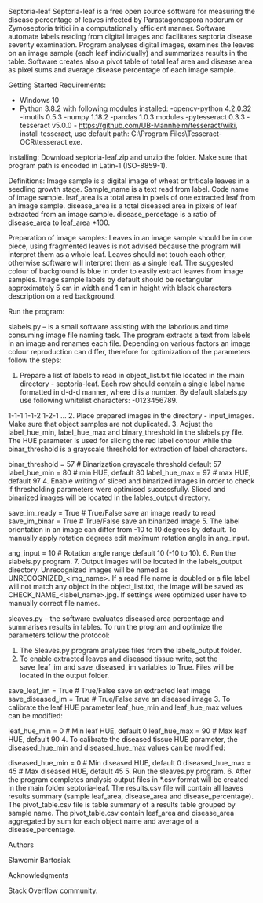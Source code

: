 Septoria-leaf 
Septoria-leaf is a free open source software for measuring the disease percentage of leaves infected by Parastagonospora nodorum or Zymoseptoria tritici in a computationally efficient manner. Software automate labels reading from digital images and facilitates septoria disease severity examination. Program analyses digital images, examines the leaves on an image sample (each leaf individually) and summarizes results in the table. Software creates also a pivot table of total leaf area and disease area as pixel sums and average disease percentage of each image sample.   

Getting Started
Requirements:
- Windows 10
- Python 3.8.2 with following modules installed:
  -opencv-python 4.2.0.32
  -imutils 0.5.3
  -numpy 1.18.2
  -pandas 1.0.3 modules
  -pytesseract 0.3.3
-tesseract v5.0.0 - https://github.com/UB-Mannheim/tesseract/wiki, install tesseract, use default path: C:\Program Files\Tesseract-OCR\tesseract.exe. 

Installing:
Download septoria-leaf.zip and unzip the folder. Make sure that program path is encoded in Latin-1 (ISO-8859-1). 

Definitions:
Image sample is a digital image of wheat or triticale leaves in a seedling growth stage.
Sample_name is a text read from label. Code name of image sample.
leaf_area is a total area in pixels of one extracted leaf from an image sample.
disease_area is a total diseased area in pixels of leaf extracted from an image sample.
disease_percetage is a ratio of disease_area to leaf_area *100.

Preparation of image samples:
Leaves in an image sample should be in one piece, using fragmented leaves is not advised because the program will interpret them as a whole leaf. Leaves should not touch each other, otherwise software will interpret them as a single leaf. The suggested colour of background is blue in order to easily extract leaves from image samples. Image sample labels by default should be rectangular approximately 5 cm in width and 1 cm in height with black characters description on a red background.


Run the program:

slabels.py – is a small software assisting with the laborious and time consuming image file naming task. The program extracts a text from labels in an image and renames each file. Depending on various factors an image colour reproduction can differ, therefore for optimization of the parameters follow the steps: 

1.	Prepare a list of labels to read in object_list.txt file located in the main directory - septoria-leaf. Each row should contain a single label name formatted in d-d-d manner, where d is a number. By default slabels.py use following whitelist characters: -0123456789.

1-1-1
1-1-2
1-2-1
…
2.	Place prepared images in the directory - input_images. Make sure that object samples are not duplicated. 
3.	Adjust the label_hue_min, label_hue_max and binary_threshold in the slabels.py file. The HUE parameter is used for slicing the red label contour while the binar_threshold is a grayscale threshold for extraction of label characters.

binar_threshold = 57  # Binarization grayscale threshold default 57
label_hue_min = 80  # min HUE, default 80
label_hue_max = 97  # max HUE, default 97
4.	Enable writing of sliced and binarized images in order to check if thresholding parameters were optimised successfully. Sliced and binarized images will be located in the lables_output directory.

save_im_ready = True  # True/False save an image ready to read
save_im_binar = True  # True/False save an binarized image
5.	The label orientation in an image can differ from -10 to 10 degrees by default. To manually apply rotation degrees edit maximum rotation angle in ang_input. 

ang_input = 10  # Rotation angle range default 10 (-10 to 10).
6.	Run the slabels.py program.
7.	Output images will be located in the labels_output directory. Unrecognized images will be named as UNRECOGNIZED_<img_name>. If a read file name is doubled or a file label will not match any object in the object_list.txt, the image will be saved as CHECK_NAME_<label_name>.jpg. If settings were optimized user have to manually correct file names. 


sleaves.py – the software evaluates diseased area percentage and summarises results in tables. To run the program and optimize the parameters follow the protocol: 

1.	The Sleaves.py program analyses files from the labels_output folder.
2.	To enable extracted leaves and diseased tissue write, set the save_leaf_im and save_diseased_im variables to True. Files will be located in the output folder.

save_leaf_im = True  # True/False save an extracted leaf image
save_diseased_im = True  # True/False save an diseased image
3.	To calibrate the leaf HUE parameter leaf_hue_min and leaf_hue_max values can be modified:

leaf_hue_min = 0  # Min leaf HUE, default 0
leaf_hue_max = 90  # Max leaf HUE, default 90
4.	To calibrate the diseased tissue HUE parameter, the diseased_hue_min and diseased_hue_max values can be modified:

diseased_hue_min = 0  # Min diseased HUE, default 0
diseased_hue_max = 45  # Max diseased HUE, default 45
5.	Run the sleaves.py program.
6.	After the program completes analysis output files in *.csv format will be created in the main folder septoria-leaf. The results.csv file will contain all leaves results summary (sample leaf_area, disease_area and disease_percentage). The pivot_table.csv file is table summary of a results table grouped by sample name. The pivot_table.csv contain leaf_area and disease_area aggregated by sum for each object name and average of a disease_percentage.

Authors

Sławomir Bartosiak

Acknowledgments

Stack Overflow community.
  
